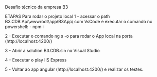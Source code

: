 Desafio técnico da empresa B3

ETAPAS Para rodar o projeto local
1 - acessar o path B3.CDB.Api\wwwroot\app\B3App\ com VsCode e executar o comando no powershell: - npm i

2 - Executar o comando ng s -o para rodar o App local na porta (http://localhost:4200/)

3 - Abrir a solution B3.CDB.sln no Visual Studio

4 - Executar o play IIS Express

5 - Voltar ao app angular (http://localhost:4200/) e realizar os testes.
